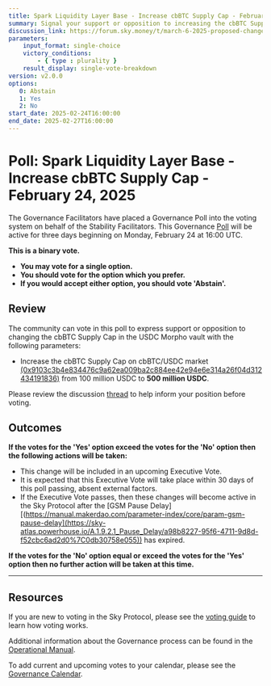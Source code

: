 ```yaml
---
title: Spark Liquidity Layer Base - Increase cbBTC Supply Cap - February 24, 2025
summary: Signal your support or opposition to increasing the cbBTC Supply Cap on Spark Liquidity Layer Base.
discussion_link: https://forum.sky.money/t/march-6-2025-proposed-changes-to-spark-for-upcoming-spell/26036
parameters:
    input_format: single-choice
    victory_conditions:
        - { type : plurality }
    result_display: single-vote-breakdown
version: v2.0.0
options:
   0: Abstain
   1: Yes
   2: No
start_date: 2025-02-24T16:00:00
end_date: 2025-02-27T16:00:00
---
```

# Poll: Spark Liquidity Layer Base - Increase cbBTC Supply Cap - February 24, 2025

The Governance Facilitators have placed a Governance Poll into the voting system on behalf of the Stability Facilitators. This Governance [Poll](https://sky-atlas.powerhouse.io/#A.1.9.1_Operational_Weekly_Cycle-b189fa17-57a9-4d4e-9780-0ce4efd94211%7C0db30308) will be active for three days beginning on Monday, February 24 at 16:00 UTC.

**This is a binary vote.**

- **You may vote for a single option.**
- **You should vote for the option which you prefer.**
- **If you would accept either option, you should vote 'Abstain'.**

## Review

The community can vote in this poll to express support or opposition to changing the cbBTC Supply Cap in the USDC Morpho vault with the following parameters:

- Increase the cbBTC Supply Cap on cbBTC/USDC market [(0x9103c3b4e834476c9a62ea009ba2c884ee42e94e6e314a26f04d312434191836)](https://app.morpho.org/base/market/0x9103c3b4e834476c9a62ea009ba2c884ee42e94e6e314a26f04d312434191836/cbbtc-usdc) from 100 million USDC to **500 million USDC**.

Please review the discussion [thread](https://forum.sky.money/t/march-6-2025-proposed-changes-to-spark-for-upcoming-spell/26036) to help inform your position before voting.

## Outcomes

**If the votes for the 'Yes' option exceed the votes for the 'No' option then the following actions will be taken:**

- This change will be included in an upcoming Executive Vote.
- It is expected that this Executive Vote will take place within 30 days of this poll passing, absent external factors.
- If the Executive Vote passes, then these changes will become active in the Sky Protocol after the [GSM Pause Delay][(https://manual.makerdao.com/parameter-index/core/param-gsm-pause-delay](https://sky-atlas.powerhouse.io/A.1.9.2.1_Pause_Delay/a98b8227-95f6-4711-9d8d-f52cbc6ad2d0%7C0db30758e055)) has expired.

**If the votes for the 'No' option equal or exceed the votes for the 'Yes' option then no further action will be taken at this time.**

---

## Resources

If you are new to voting in the Sky Protocol, please see the [voting guide](https://manual.makerdao.com/governance/voting-in-makerdao/on-chain-governance) to learn how voting works.

Additional information about the Governance process can be found in the [Operational Manual](https://manual.makerdao.com).

To add current and upcoming votes to your calendar, please see the [Governance Calendar](https://manual.makerdao.com/makerdao/calendars/governance-calendar).

